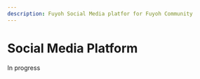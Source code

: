 ```yaml
---
description: Fuyoh Social Media platfor for Fuyoh Community
---
```


# Social Media Platform

In progress

